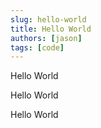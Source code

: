 ```yaml
---
slug: hello-world
title: Hello World
authors: [jason]
tags: [code]
---
```


Hello World

<!--truncate-->

Hello World

Hello World
